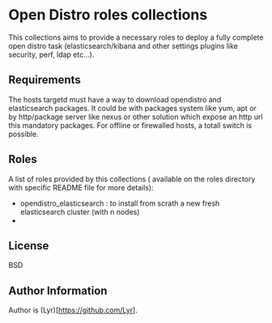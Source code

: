 Open Distro roles collections
=========

This collections aims to provide a necessary roles to deploy a fully complete open distro task (elasticsearch/kibana and other settings plugins like security, perf, ldap etc...).

Requirements
------------

The hosts targetd must have a way to download opendistro and elasticsearch packages. It could be with packages system like yum, apt or by http/package server like nexus or other solution which expose an http url this mandatory packages.
For offline or firewalled hosts, a totall switch is possible.

Roles
------------

A list of roles provided by this collections ( available on the roles directory with specific README file for more details):
* opendistro_elasticsearch : to install from scrath a new fresh elasticsearch cluster (with n nodes) 
*

License
-------

BSD

Author Information
------------------

Author is (Lyr)[https://github.com/Lyr].
